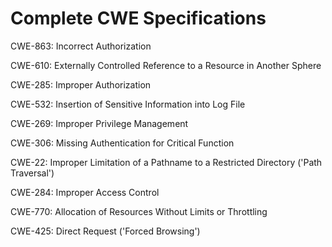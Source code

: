 

# Complete CWE Specifications

CWE-863: Incorrect Authorization

CWE-610: Externally Controlled Reference to a Resource in Another Sphere

CWE-285: Improper Authorization

CWE-532: Insertion of Sensitive Information into Log File

CWE-269: Improper Privilege Management

CWE-306: Missing Authentication for Critical Function

CWE-22: Improper Limitation of a Pathname to a Restricted Directory ('Path Traversal')

CWE-284: Improper Access Control

CWE-770: Allocation of Resources Without Limits or Throttling

CWE-425: Direct Request ('Forced Browsing')